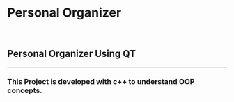 <h1>Personal Organizer</h1>
<br>
<h2>Personal Organizer Using QT </h2>
<hr>
<h3>This Project is developed with c++ to understand OOP concepts.</h3>
